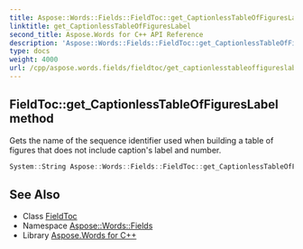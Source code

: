 ```yaml
---
title: Aspose::Words::Fields::FieldToc::get_CaptionlessTableOfFiguresLabel method
linktitle: get_CaptionlessTableOfFiguresLabel
second_title: Aspose.Words for C++ API Reference
description: 'Aspose::Words::Fields::FieldToc::get_CaptionlessTableOfFiguresLabel method. Gets the name of the sequence identifier used when building a table of figures that does not include caption''s label and number in C++.'
type: docs
weight: 4000
url: /cpp/aspose.words.fields/fieldtoc/get_captionlesstableoffigureslabel/
---
```

## FieldToc::get_CaptionlessTableOfFiguresLabel method


Gets the name of the sequence identifier used when building a table of figures that does not include caption's label and number.

```cpp
System::String Aspose::Words::Fields::FieldToc::get_CaptionlessTableOfFiguresLabel() override
```

## See Also

* Class [FieldToc](../)
* Namespace [Aspose::Words::Fields](../../)
* Library [Aspose.Words for C++](../../../)
